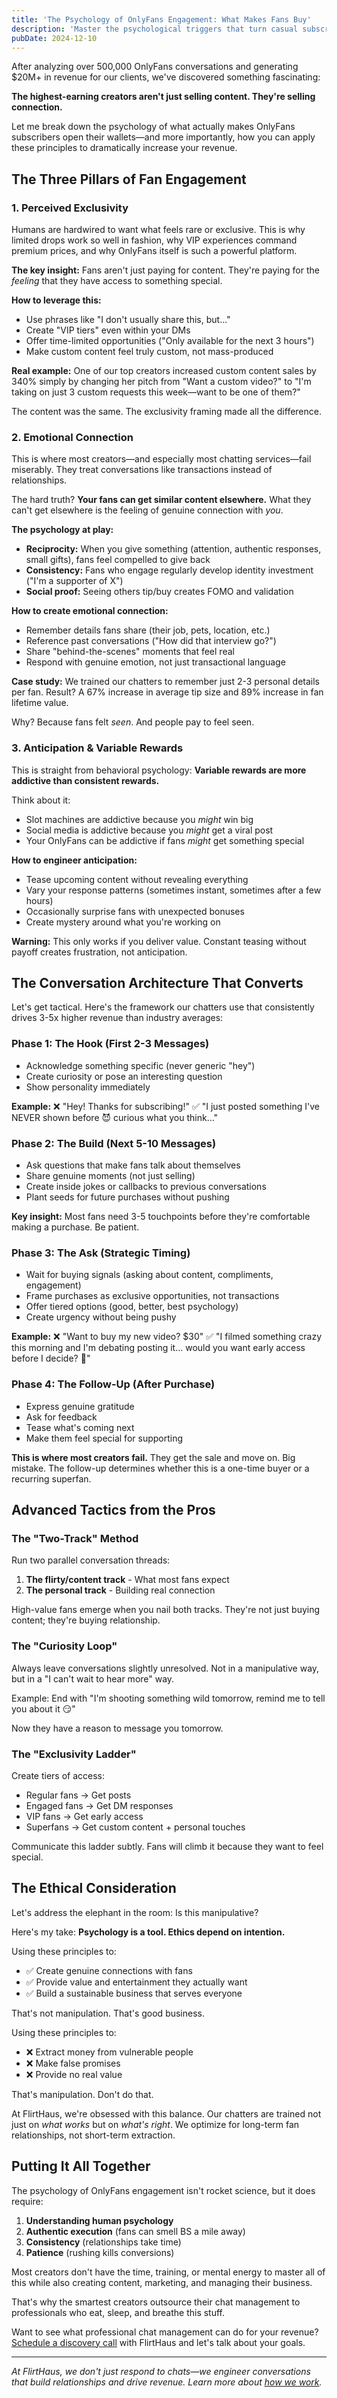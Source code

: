 ```yaml
---
title: 'The Psychology of OnlyFans Engagement: What Makes Fans Buy'
description: 'Master the psychological triggers that turn casual subscribers into high-paying superfans. Insider insights from analyzing millions of conversations.'
pubDate: 2024-12-10
---
```


After analyzing over 500,000 OnlyFans conversations and generating $20M+ in revenue for our clients, we've discovered something fascinating:

**The highest-earning creators aren't just selling content. They're selling connection.**

Let me break down the psychology of what actually makes OnlyFans subscribers open their wallets—and more importantly, how you can apply these principles to dramatically increase your revenue.

## The Three Pillars of Fan Engagement

### 1. Perceived Exclusivity

Humans are hardwired to want what feels rare or exclusive. This is why limited drops work so well in fashion, why VIP experiences command premium prices, and why OnlyFans itself is such a powerful platform.

**The key insight:** Fans aren't just paying for content. They're paying for the *feeling* that they have access to something special.

**How to leverage this:**
- Use phrases like "I don't usually share this, but..."
- Create "VIP tiers" even within your DMs
- Offer time-limited opportunities ("Only available for the next 3 hours")
- Make custom content feel truly custom, not mass-produced

**Real example:** One of our top creators increased custom content sales by 340% simply by changing her pitch from "Want a custom video?" to "I'm taking on just 3 custom requests this week—want to be one of them?"

The content was the same. The exclusivity framing made all the difference.

### 2. Emotional Connection

This is where most creators—and especially most chatting services—fail miserably. They treat conversations like transactions instead of relationships.

The hard truth? **Your fans can get similar content elsewhere.** What they can't get elsewhere is the feeling of genuine connection with *you*.

**The psychology at play:**
- **Reciprocity:** When you give something (attention, authentic responses, small gifts), fans feel compelled to give back
- **Consistency:** Fans who engage regularly develop identity investment ("I'm a supporter of X")
- **Social proof:** Seeing others tip/buy creates FOMO and validation

**How to create emotional connection:**
- Remember details fans share (their job, pets, location, etc.)
- Reference past conversations ("How did that interview go?")
- Share "behind-the-scenes" moments that feel real
- Respond with genuine emotion, not just transactional language

**Case study:** We trained our chatters to remember just 2-3 personal details per fan. Result? A 67% increase in average tip size and 89% increase in fan lifetime value.

Why? Because fans felt *seen*. And people pay to feel seen.

### 3. Anticipation & Variable Rewards

This is straight from behavioral psychology: **Variable rewards are more addictive than consistent rewards.**

Think about it:
- Slot machines are addictive because you *might* win big
- Social media is addictive because you *might* get a viral post
- Your OnlyFans can be addictive if fans *might* get something special

**How to engineer anticipation:**
- Tease upcoming content without revealing everything
- Vary your response patterns (sometimes instant, sometimes after a few hours)
- Occasionally surprise fans with unexpected bonuses
- Create mystery around what you're working on

**Warning:** This only works if you deliver value. Constant teasing without payoff creates frustration, not anticipation.

## The Conversation Architecture That Converts

Let's get tactical. Here's the framework our chatters use that consistently drives 3-5x higher revenue than industry averages:

### Phase 1: The Hook (First 2-3 Messages)
- Acknowledge something specific (never generic "hey")
- Create curiosity or pose an interesting question
- Show personality immediately

**Example:**
❌ "Hey! Thanks for subscribing!"
✅ "I just posted something I've NEVER shown before 😈 curious what you think..."

### Phase 2: The Build (Next 5-10 Messages)
- Ask questions that make fans talk about themselves
- Share genuine moments (not just selling)
- Create inside jokes or callbacks to previous conversations
- Plant seeds for future purchases without pushing

**Key insight:** Most fans need 3-5 touchpoints before they're comfortable making a purchase. Be patient.

### Phase 3: The Ask (Strategic Timing)
- Wait for buying signals (asking about content, compliments, engagement)
- Frame purchases as exclusive opportunities, not transactions
- Offer tiered options (good, better, best psychology)
- Create urgency without being pushy

**Example:**
❌ "Want to buy my new video? $30"
✅ "I filmed something crazy this morning and I'm debating posting it... would you want early access before I decide? 👀"

### Phase 4: The Follow-Up (After Purchase)
- Express genuine gratitude
- Ask for feedback
- Tease what's coming next
- Make them feel special for supporting

**This is where most creators fail.** They get the sale and move on. Big mistake. The follow-up determines whether this is a one-time buyer or a recurring superfan.

## Advanced Tactics from the Pros

### The "Two-Track" Method
Run two parallel conversation threads:
1. **The flirty/content track** - What most fans expect
2. **The personal track** - Building real connection

High-value fans emerge when you nail both tracks. They're not just buying content; they're buying relationship.

### The "Curiosity Loop"
Always leave conversations slightly unresolved. Not in a manipulative way, but in a "I can't wait to hear more" way.

Example: End with "I'm shooting something wild tomorrow, remind me to tell you about it 😏"

Now they have a reason to message you tomorrow.

### The "Exclusivity Ladder"
Create tiers of access:
- Regular fans → Get posts
- Engaged fans → Get DM responses
- VIP fans → Get early access
- Superfans → Get custom content + personal touches

Communicate this ladder subtly. Fans will climb it because they want to feel special.

## The Ethical Consideration

Let's address the elephant in the room: Is this manipulative?

Here's my take: **Psychology is a tool. Ethics depend on intention.**

Using these principles to:
- ✅ Create genuine connections with fans
- ✅ Provide value and entertainment they actually want
- ✅ Build a sustainable business that serves everyone

That's not manipulation. That's good business.

Using these principles to:
- ❌ Extract money from vulnerable people
- ❌ Make false promises
- ❌ Provide no real value

That's manipulation. Don't do that.

At FlirtHaus, we're obsessed with this balance. Our chatters are trained not just on *what works* but on *what's right*. We optimize for long-term fan relationships, not short-term extraction.

## Putting It All Together

The psychology of OnlyFans engagement isn't rocket science, but it does require:

1. **Understanding human psychology**
2. **Authentic execution** (fans can smell BS a mile away)
3. **Consistency** (relationships take time)
4. **Patience** (rushing kills conversions)

Most creators don't have the time, training, or mental energy to master all of this while also creating content, marketing, and managing their business.

That's why the smartest creators outsource their chat management to professionals who eat, sleep, and breathe this stuff.

Want to see what professional chat management can do for your revenue? [Schedule a discovery call](/#contact) with FlirtHaus and let's talk about your goals.

---

*At FlirtHaus, we don't just respond to chats—we engineer conversations that build relationships and drive revenue. Learn more about [how we work](/#how-it-works).*
